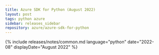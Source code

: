 ```yaml
---
title: Azure SDK for Python (August 2022)
layout: post
tags: python azure
sidebar: releases_sidebar
repository: azure/azure-sdk-for-python
---
```

{% include releases/notes/common.md language="python" date="2022-08" displayDate="August 2022" %}